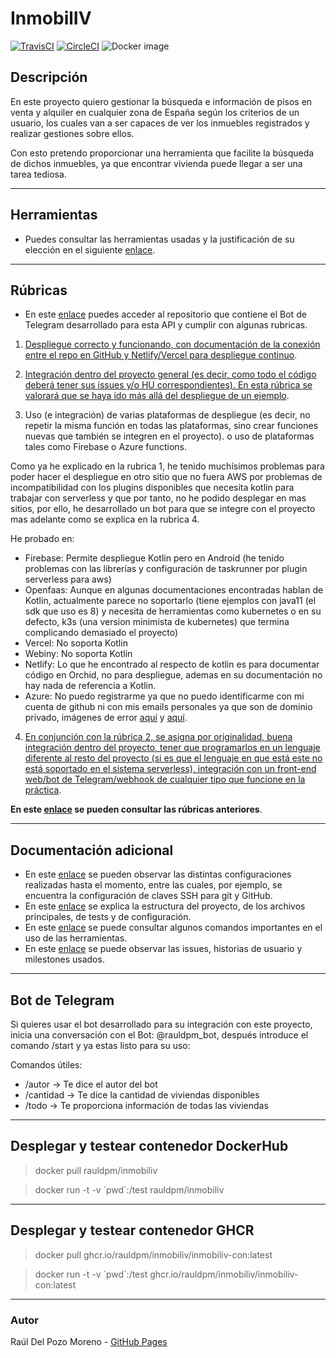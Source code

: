 # InmobilIV

[![TravisCI](https://travis-ci.com/rauldpm/InmobilIV.svg?branch=master)](https://travis-ci.com/rauldpm/InmobilIV) [![CircleCI](https://circleci.com/gh/circleci/circleci-docs.svg?style=shield)](https://circleci.com/gh/circleci/circleci-docs) ![Docker image](https://github.com/rauldpm/InmobilIV/workflows/Docker%20image/badge.svg)


## Descripción

En este proyecto quiero gestionar la búsqueda e información de pisos en venta y alquiler en cualquier zona de España según los criterios de un usuario, los cuales van a ser capaces de ver los inmuebles registrados y realizar gestiones sobre ellos.

Con esto pretendo proporcionar una herramienta que facilite la búsqueda de dichos inmuebles, ya que encontrar vivienda puede llegar a ser una tarea tediosa.

---
## Herramientas

- Puedes consultar las herramientas usadas y la justificación de su elección en el siguiente [enlace](docs/tools.md).

---
## Rúbricas

- En este [enlace](https://github.com/rauldpm/InmobilIV_bot_telegram) puedes acceder al repositorio que contiene el Bot de Telegram desarrollado para esta API y cumplir con algunas rubricas.

1. [Despliegue correcto y funcionando, con documentación de la conexión entre el repo en GitHub y Netlify/Vercel para despliegue continuo](docs/entrega5/rubrica1.md).

2. [Integración dentro del proyecto general (es decir, como todo el código deberá tener sus issues y/o HU correspondientes). En esta rúbrica se valorará que se haya ido más allá del despliegue de un ejemplo](docs/entrega5/rubrica2.md).

3. Uso (e integración) de varias plataformas de despliegue (es decir, no repetir la misma función en todas las plataformas, sino crear funciones nuevas que también se integren en el proyecto). o uso de plataformas tales como Firebase o Azure functions.
   
  Como ya he explicado en la rubrica 1, he tenido muchísimos problemas para poder hacer el despliegue en otro sitio que no fuera AWS por problemas de incompatibilidad con los plugins disponibles que necesita kotlin para trabajar con serverless y que por tanto, no he podido desplegar en mas sitios, por ello, he desarrollado un bot para que se integre con el proyecto mas adelante como se explica en la rubrica 4.

  He probado en:

  - Firebase: Permite despliegue Kotlin pero en Android (he tenido problemas con las librerías y configuración de taskrunner por plugin serverless para aws)
  - Openfaas: Aunque en algunas documentaciones encontradas hablan de Kotlin, actualmente parece no soportarlo (tiene ejemplos con java11 (el sdk que uso es 8) y necesita de herramientas como kubernetes o en su defecto, k3s (una version minimista de kubernetes) que termina complicando demasiado el proyecto)
  - Vercel: No soporta Kotlin
  - Webiny: No soporta Kotlin
  - Netlify: Lo que he encontrado al respecto de kotlin es para documentar código en Orchid, no para despliegue, ademas en su documentación no hay nada de referencia a Kotlin.
  - Azure: No puedo registrarme ya que no puedo identificarme con mi cuenta de github ni con mis emails personales ya que son de dominio privado, imágenes de error [aquí](docs/img/azure/azure.png) y [aquí](docs/img/azure/azure_1.png).


4. [En conjunción con la rúbrica 2, se asigna por originalidad, buena integración dentro del proyecto, tener que programarlos en un lenguaje diferente al resto del proyecto (si es que el lenguaje en que está este no está soportado en el sistema serverless), integración con un front-end web/bot de Telegram/webhook de cualquier tipo que funcione en la práctica](docs/entrega5/rubrica4.md).

**En este [enlace](docs/rubricas.md) se pueden consultar las rúbricas anteriores**. 

---
## Documentación adicional

- En este [enlace](docs/config.md) se pueden observar las distintas configuraciones realizadas hasta el momento, entre las cuales, por ejemplo, se encuentra la configuración de claves SSH para git y GitHub.
- En este [enlace](docs/codigo.md) se explica la estructura del proyecto, de los archivos principales, de tests y de configuración.
- En este [enlace](docs/uso.md) se puede consultar algunos comandos importantes en el uso de las herramientas.
- En este [enlace](docs/issues.md) se puede observar las issues, historias de usuario y milestones usados.


---
## Bot de Telegram

Si quieres usar el bot desarrollado para su integración con este proyecto, inicia una conversación con el Bot: @rauldpm_bot, después introduce el comando /start y ya estas listo para su uso:

Comandos útiles:

- /autor -> Te dice el autor del bot
- /cantidad -> Te dice la cantidad de viviendas disponibles
- /todo -> Te proporciona información de todas las viviendas 
  
---
## Desplegar y testear contenedor DockerHub

> docker pull rauldpm/inmobiliv

> docker run -t -v \`pwd\`:/test rauldpm/inmobiliv

---
## Desplegar y testear contenedor GHCR

> docker pull ghcr.io/rauldpm/inmobiliv/inmobiliv-con:latest

> docker run -t -v \`pwd\`:/test ghcr.io/rauldpm/inmobiliv/inmobiliv-con:latest

---
### Autor

Raúl Del Pozo Moreno - [GitHub Pages](https://rauldpm.github.io/InmobilIV/)